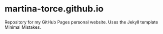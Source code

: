 # martina-torce.github.io

Repository for my GitHub Pages personal website. Uses the Jekyll template Minimal Mistakes.
